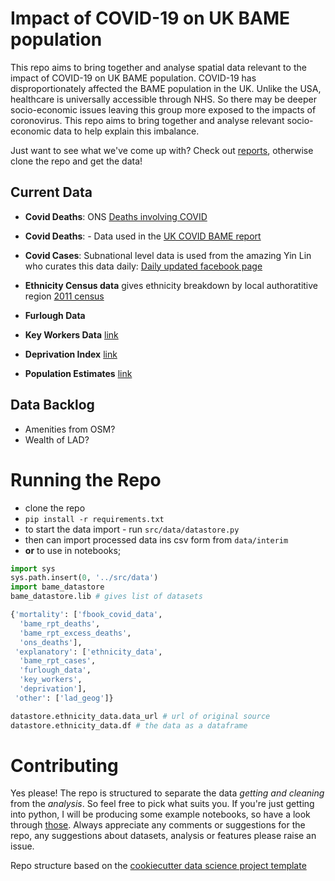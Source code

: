 Impact of COVID-19 on UK BAME population
==============================

This repo aims to bring together and analyse spatial data relevant to the impact of COVID-19 on UK BAME population. COVID-19 has disproportionately affected the BAME population in the UK. Unlike the USA, healthcare is universally accessible through NHS. So there may be deeper socio-economic issues leaving this group more exposed to the impacts of coronovirus. This repo aims to bring together and analyse relevant socio-economic data to help explain this imbalance.

Just want to see what we've come up with? Check out [reports](reports), otherwise clone the repo and get the data!

## Current Data 
- **Covid Deaths**: ONS [Deaths involving COVID](https://www.ons.gov.uk/peoplepopulationandcommunity/birthsdeathsandmarriages/deaths/datasets/deathsinvolvingcovid19intheuk)
- **Covid Deaths**: - Data used in the [UK COVID BAME report](https://www.gov.uk/government/publications/covid-19-review-of-disparities-in-risks-and-outcomes)
- **Covid Cases**: Subnational level data is used from the amazing Yin Lin who curates this data daily: [Daily updated facebook page](https://www.facebook.com/groups/224857015370702/)

- **Ethnicity Census data** gives ethnicity breakdown by local authoratitive region [2011 census](https://www.ethnicity-facts-figures.service.gov.uk/uk-population-by-ethnicity/national-and-regional-populations/regional-ethnic-diversity/latest#data-sources)
- **Furlough Data**
- **Key Workers Data** [link](https://www.ons.gov.uk/employmentandlabourmarket/peopleinwork/earningsandworkinghours/datasets/keyworkersreferencetables)
- **Deprivation Index** [link]("https://assets.publishing.service.gov.uk/government/uploads/system/uploads/attachment_data/file/833970/File_1_-_IMD2019_Index_of_Multiple_Deprivation.xlsx)
- **Population Estimates** [link](https://www.ons.gov.uk/peoplepopulationandcommunity/populationandmigration/populationestimates/datasets/populationestimatesforukenglandandwalesscotlandandnorthernireland)

## Data Backlog 
- Amenities from OSM?
- Wealth of LAD?


# Running the Repo
- clone the repo
- `pip install -r requirements.txt`
- to start the data import - run `src/data/datastore.py`
- then can import processed data ins csv form from `data/interim`
- **or** to use in notebooks;

```python
import sys
sys.path.insert(0, '../src/data')
import bame_datastore
bame_datastore.lib # gives list of datasets
```
```python
{'mortality': ['fbook_covid_data',
  'bame_rpt_deaths',
  'bame_rpt_excess_deaths',
  'ons_deaths'],
 'explanatory': ['ethnicity_data',
  'bame_rpt_cases',
  'furlough_data',
  'key_workers',
  'deprivation'],
 'other': ['lad_geog']}
 ```

```python
datastore.ethnicity_data.data_url # url of original source
datastore.ethnicity_data.df # the data as a dataframe
```

# Contributing
Yes please! The repo is structured to separate the data *getting and cleaning* from the *analysis*. So feel free to pick what suits you. If you're just getting into python, I will be producing some example notebooks, so have a look through [those](notebooks). Always appreciate any comments or suggestions for the repo, any suggestions about datasets, analysis or features please raise an issue. 
 
Repo structure based on the [cookiecutter data science project template](https://drivendata.github.io/cookiecutter-data-science/)

